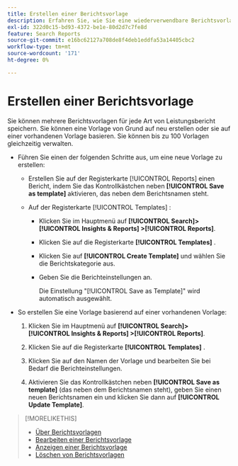 ```yaml
---
title: Erstellen einer Berichtsvorlage
description: Erfahren Sie, wie Sie eine wiederverwendbare Berichtsvorlage erstellen.
exl-id: 322d0c15-bd93-4372-be1e-80d2d7c7fe8d
feature: Search Reports
source-git-commit: e16bc62127a708de8f4deb1eddfa53a14405cbc2
workflow-type: tm+mt
source-wordcount: '171'
ht-degree: 0%

---
```


# Erstellen einer Berichtsvorlage

Sie können mehrere Berichtsvorlagen für jede Art von Leistungsbericht speichern. Sie können eine Vorlage von Grund auf neu erstellen oder sie auf einer vorhandenen Vorlage basieren. Sie können bis zu 100 Vorlagen gleichzeitig verwalten.

* Führen Sie einen der folgenden Schritte aus, um eine neue Vorlage zu erstellen:

   * Erstellen Sie auf der Registerkarte [!UICONTROL Reports] einen Bericht, indem Sie das Kontrollkästchen neben **[!UICONTROL Save as template]** aktivieren, das neben dem Berichtsnamen steht.

   * Auf der Registerkarte [!UICONTROL Templates] :

      * Klicken Sie im Hauptmenü auf **[!UICONTROL Search]> [!UICONTROL Insights & Reports] >[!UICONTROL Reports]**.

      * Klicken Sie auf die Registerkarte **[!UICONTROL Templates]** .

      * Klicken Sie auf **[!UICONTROL Create Template]** und wählen Sie die Berichtskategorie aus.

      * Geben Sie die Berichteinstellungen an.

        Die Einstellung &quot;[!UICONTROL Save as Template]&quot; wird automatisch ausgewählt.

* So erstellen Sie eine Vorlage basierend auf einer vorhandenen Vorlage:

   1. Klicken Sie im Hauptmenü auf **[!UICONTROL Search]> [!UICONTROL Insights & Reports] >[!UICONTROL Reports]**.

   1. Klicken Sie auf die Registerkarte **[!UICONTROL Templates]** .

   1. Klicken Sie auf den Namen der Vorlage und bearbeiten Sie bei Bedarf die Berichteinstellungen.

   1. Aktivieren Sie das Kontrollkästchen neben **[!UICONTROL Save as template]** (das neben dem Berichtsnamen steht), geben Sie einen neuen Berichtsnamen ein und klicken Sie dann auf **[!UICONTROL Update Template]**.

>[!MORELIKETHIS]
>
>* [Über Berichtsvorlagen](template-about.md)
>* [Bearbeiten einer Berichtsvorlage](template-edit.md)
>* [Anzeigen einer Berichtsvorlage](template-view.md)
>* [Löschen von Berichtsvorlagen](template-delete.md)
